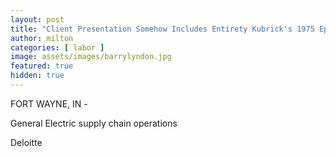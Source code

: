 ```yaml
---
layout: post
title: "Client Presentation Somehow Includes Entirety Kubrick's 1975 Epic _Barry Lyndon_"
author: milton
categories: [ labor ]
image: assets/images/barrylyndon.jpg
featured: true
hidden: true
---
```


FORT WAYNE, IN - 


General Electric supply chain operations

Deloitte